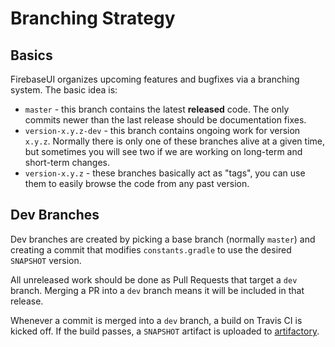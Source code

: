 # Branching Strategy

## Basics

FirebaseUI organizes upcoming features and bugfixes via a branching system.
The basic idea is:

  * `master` - this branch contains the latest **released** code. The only
    commits newer than the last release should be documentation fixes.
  * `version-x.y.z-dev` - this branch contains ongoing work for version
    `x.y.z`. Normally there is only one of these branches alive at a given
    time, but sometimes you will see two if we are working on long-term
    and short-term changes.
  * `version-x.y.z` - these branches basically act as "tags", you can use
    them to easily browse the code from any past version.

## Dev Branches

Dev branches are created by picking a base branch (normally `master`) and
creating a commit that modifies `constants.gradle` to use the desired `SNAPSHOT`
version.

All unreleased work should be done as Pull Requests that target a `dev` branch.
Merging a PR into a `dev` branch means it will be included in that release.

Whenever a commit is merged into a `dev` branch, a build on Travis CI is kicked
off. If the build passes, a `SNAPSHOT` artifact is uploaded to
[artifactory][artifactory].

[artifactory]: https://oss.jfrog.org/webapp/#/artifacts/browse/tree/General/oss-snapshot-local/com/firebaseui
